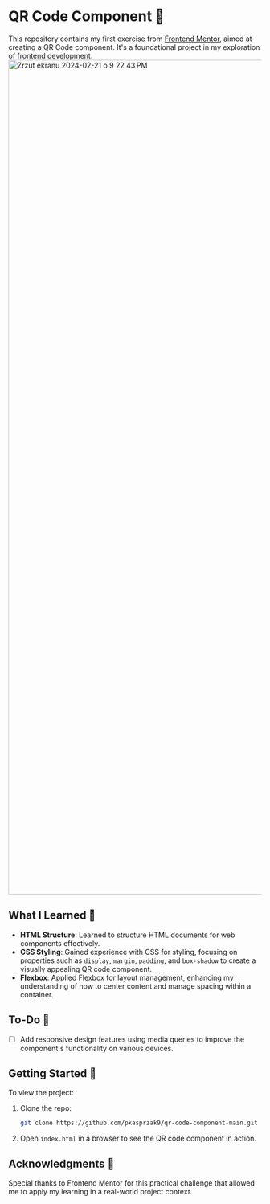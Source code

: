 # QR Code Component 🎯

This repository contains my first exercise from [Frontend Mentor](https://www.frontendmentor.io), aimed at creating a QR Code component. It's a foundational project in my exploration of frontend development.
<img width="1661" alt="Zrzut ekranu 2024-02-21 o 9 22 43 PM" src="https://github.com/pkasprzak9/qr-code-component-main/assets/81309180/206a5554-1a37-42bc-8625-79995899c6e8">

## What I Learned 📘

- **HTML Structure**: Learned to structure HTML documents for web components effectively.
- **CSS Styling**: Gained experience with CSS for styling, focusing on properties such as `display`, `margin`, `padding`, and `box-shadow` to create a visually appealing QR code component.
- **Flexbox**: Applied Flexbox for layout management, enhancing my understanding of how to center content and manage spacing within a container.

## To-Do 📝

- [ ] Add responsive design features using media queries to improve the component's functionality on various devices.

## Getting Started 🚀

To view the project:
1. Clone the repo:
   ```bash
   git clone https://github.com/pkasprzak9/qr-code-component-main.git
   ```
2. Open `index.html` in a browser to see the QR code component in action.

## Acknowledgments 🙌

Special thanks to Frontend Mentor for this practical challenge that allowed me to apply my learning in a real-world project context.
